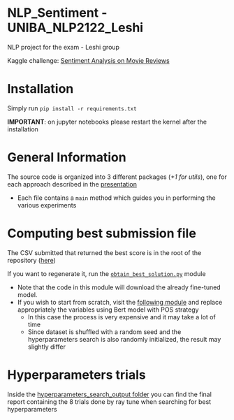 # NLP_Sentiment - UNIBA_NLP2122_Leshi

NLP project for the exam - Leshi group

Kaggle challenge: [Sentiment Analysis on Movie Reviews](https://www.kaggle.com/competitions/sentiment-analysis-on-movie-reviews/overview)

# Installation

Simply run `pip install -r requirements.txt`

**IMPORTANT**: on jupyter notebooks please restart the kernel after the installation

# General Information

The source code is organized into 3 different packages (*+1 for utils*), one for each approach described in the
[presentation](UNIBA_NLP2122_Leshi.pdf)
* Each file contains a `main` method which guides you in performing the various experiments

# Computing best submission file

The CSV submitted that returned the best score is in the root of the repository ([here](bert-base-uncased_with_pos_split_2.csv))

If you want to regenerate it, run the [`obtain_best_solution.py`](obtain_best_solution.py) module
* Note that the code in this module will download the already fine-tuned model.
* If you wish to start from scratch, visit the [following module](src/transformers/transformers_approach.py) and replace
appropriately the variables using Bert model with POS strategy
  * In this case the process is very expensive and it may take a lot of time
  * Since dataset is shuffled with a random seed and the hyperparameters search is also randomly initialized, 
the result may slightly differ

# Hyperparameters trials

Inside the [hyperparameters_search_output folder](hyperparameters_search_output) you can find the final report containing
the 8 trials done by ray tune when searching for best hyperparameters
